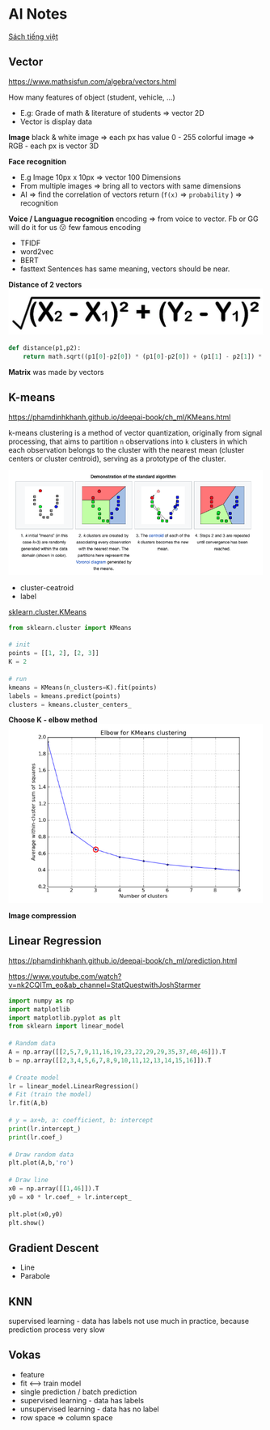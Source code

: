 # AI Notes

[Sách tiếng việt](https://phamdinhkhanh.github.io/content)

## Vector

https://www.mathsisfun.com/algebra/vectors.html

How many features of object (student, vehicle, ...) 
- E.g: Grade of math & literature of students => vector 2D
- Vector is display data

**Image**
black & white image => each px has value 0 - 255 
colorful image => RGB - each px is vector 3D

**Face recognition**
- E.g Image 10px x 10px => vector 100 Dimensions 
- From multiple images => bring all to vectors with same dimensions
- AI => find the correlation of vectors return (`f(x)` => `probability` ) => recognition

**Voice / Languague recognition**
encoding => from voice to vector. Fb or GG will do it for us 😗
few famous encoding
- TFIDF
- word2vec
- BERT
- fasttext
Sentences has same meaning, vectors should be near. 

**Distance of 2 vectors**
![Img](./vector-distance-formula.png) 

```py
def distance(p1,p2):
	return math.sqrt((p1[0]-p2[0]) * (p1[0]-p2[0]) + (p1[1] - p2[1]) * (p1[1] - p2[1]))
```


**Matrix** was made by vectors

## K-means

https://phamdinhkhanh.github.io/deepai-book/ch_ml/KMeans.html

k-means clustering is a method of vector quantization, originally from signal processing, that aims to partition `n` observations into `k` clusters in which each observation belongs to the cluster with the nearest mean (cluster centers or cluster centroid), serving as a prototype of the cluster.

![k-mean](./kmean.png)

- cluster-ceatroid
- label 

[sklearn.cluster.KMeans](https://scikit-learn.org/stable/modules/generated/sklearn.cluster.KMeans.html#sklearn.cluster.KMeans)

```py
from sklearn.cluster import KMeans

# init 
points = [[1, 2], [2, 3]]
K = 2

# run
kmeans = KMeans(n_clusters=K).fit(points) 
labels = kmeans.predict(points)
clusters = kmeans.cluster_centers_
```

**Choose K - elbow method**
![elbow](./elbow.png)

**Image compression**


## Linear Regression

https://phamdinhkhanh.github.io/deepai-book/ch_ml/prediction.html

https://www.youtube.com/watch?v=nk2CQITm_eo&ab_channel=StatQuestwithJoshStarmer

```py
import numpy as np
import matplotlib
import matplotlib.pyplot as plt
from sklearn import linear_model

# Random data
A = np.array([[2,5,7,9,11,16,19,23,22,29,29,35,37,40,46]]).T
b = np.array([[2,3,4,5,6,7,8,9,10,11,12,13,14,15,16]]).T

# Create model
lr = linear_model.LinearRegression()
# Fit (train the model)
lr.fit(A,b)

# y = ax+b, a: coefficient, b: intercept
print(lr.intercept_)
print(lr.coef_)

# Draw random data
plt.plot(A,b,'ro')

# Draw line
x0 = np.array([[1,46]]).T
y0 = x0 * lr.coef_ + lr.intercept_

plt.plot(x0,y0)
plt.show()
```

## Gradient Descent
- Line 
- Parabole

## KNN

supervised learning - data has labels 
not use much in practice, because prediction process very slow

## Vokas
- feature
- fit <--> train model
- single prediction / batch prediction
- supervised learning - data has labels 
- unsupervised learning - data has no label
- row space => column space